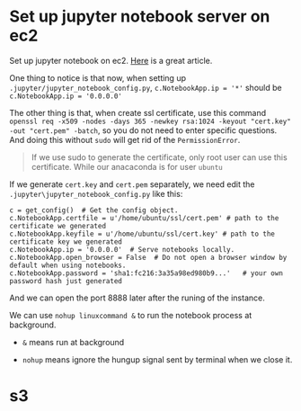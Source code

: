 # Set up jupyter notebook server on ec2

Set up jupyter notebook on ec2. [Here](https://medium.com/@alexjsanchez/python-3-notebooks-on-aws-ec2-in-15-mostly-easy-steps-2ec5e662c6c6) is a great article.

One thing to notice is that now, when setting up `.jupyter/jupyter_notebook_config.py`, `c.NotebookApp.ip = '*'` should be `c.NotebookApp.ip = '0.0.0.0'`

The other thing is that, when create ssl certificate, use this command `openssl req -x509 -nodes -days 365 -newkey rsa:1024 -keyout "cert.key" -out "cert.pem" -batch`, so you do not need to enter specific questions.
And doing this without `sudo` will get rid of the `PermissionError`.

> If we use sudo to generate the certificate, only root user can use this certificate. While our anacaconda is for user `ubuntu`

If we generate `cert.key` and `cert.pem` separately, we need edit the `.jupyter\jupyter_notebook_config.py` like this:
```
c = get_config()  # Get the config object.
c.NotebookApp.certfile = u'/home/ubuntu/ssl/cert.pem' # path to the certificate we generated
c.NotebookApp.keyfile = u'/home/ubuntu/ssl/cert.key' # path to the certificate key we generated
c.NotebookApp.ip = '0.0.0.0'  # Serve notebooks locally.
c.NotebookApp.open_browser = False  # Do not open a browser window by default when using notebooks.
c.NotebookApp.password = 'sha1:fc216:3a35a98ed980b9...'   # your own password hash just generated
```

And we can open the port 8888 later after the runing of the instance.

We can use `nohup linuxcommand &` to run the notebook process at background.

* `&` means run at background

* `nohup` means ignore the hungup signal sent by terminal when we close it.

# s3


